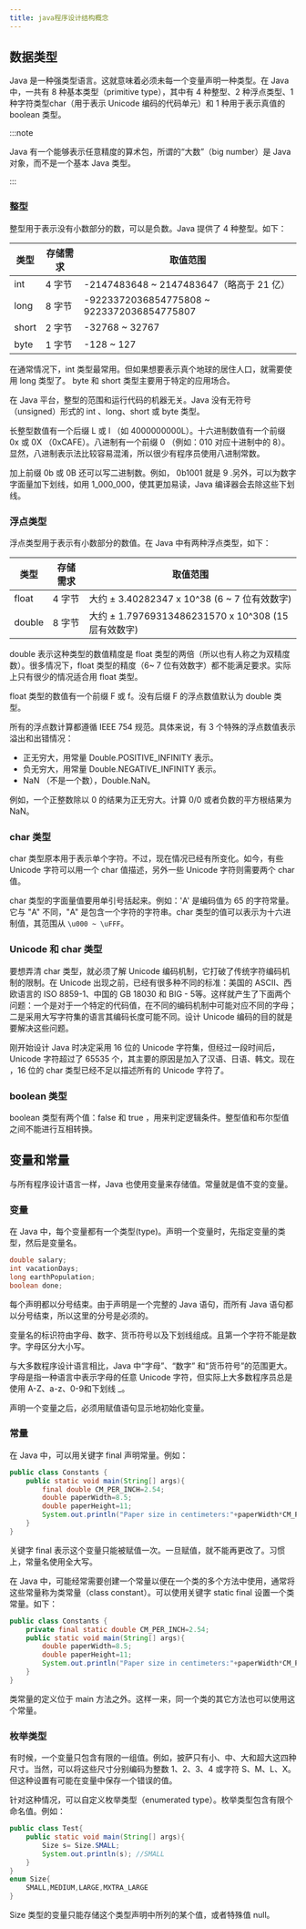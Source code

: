 ```yaml
---
title: java程序设计结构概念
---
```


## 数据类型

Java 是一种强类型语言。这就意味着必须未每一个变量声明一种类型。在 Java 中，一共有 8 种基本类型（primitive type），其中有 4
种整型、2 种浮点类型、1 种字符类型char（用于表示 Unicode 编码的代码单元）和 1 种用于表示真值的 boolean 类型。

:::note

Java 有一个能够表示任意精度的算术包，所谓的“大数”（big number）是 Java 对象，而不是一个基本 Java 类型。

:::

### 整型

整型用于表示没有小数部分的数，可以是负数。Java 提供了 4 种整型。如下：

| 类型  | 存储需求 | 取值范围                                   |
| ----- | -------- | ------------------------------------------ |
| int   | 4 字节   | -2147483648 ~ 2147483647（略高于 21 亿）   |
| long  | 8 字节   | -9223372036854775808 ~ 9223372036854775807 |
| short | 2 字节   | -32768 ~ 32767                             |
| byte  | 1 字节   | -128 ~ 127                                 |

在通常情况下，int 类型最常用。但如果想要表示真个地球的居住人口，就需要使用 long 类型了。 byte 和 short 类型主要用于特定的应用场合。

在 Java 平台，整型的范围和运行代码的机器无关。Java 没有无符号（unsigned）形式的 int 、long、short 或 byte 类型。

长整型数值有一个后缀 L 或 l （如 4000000000L）。十六进制数值有一个前缀 0x 或 0X （0xCAFE）。八进制有一个前缀 0 （例如：010 对应十进制中的 8）。显然，八进制表示法比较容易混淆，所以很少有程序员使用八进制常数。

加上前缀 0b 或 0B 还可以写二进制数。例如， 0b1001 就是 9 .另外，可以为数字字面量加下划线，如用 1_000_000，使其更加易读，Java 编译器会去除这些下划线。

### 浮点类型

浮点类型用于表示有小数部分的数值。在 Java 中有两种浮点类型，如下：

| 类型   | 存储需求 | 取值范围                                            |
| ------ | -------- | --------------------------------------------------- |
| float  | 4 字节   | 大约 ± 3.40282347 x 10^38  (6 ~ 7 位有效数字)       |
| double | 8 字节   | 大约 ± 1.79769313486231570 x 10^308 (15 层有效数字) |

double 表示这种类型的数值精度是 float 类型的两倍（所以也有人称之为双精度数）。很多情况下，float 类型的精度（6~ 7 位有效数字）都不能满足要求。实际上只有很少的情况适合用 float 类型。

float 类型的数值有一个前缀 F 或 f。没有后缀 F 的浮点数值默认为 double 类型。

所有的浮点数计算都遵循 IEEE 754 规范。具体来说，有 3 个特殊的浮点数值表示溢出和出错情况：

* 正无穷大，用常量 Double.POSITIVE_INFINITY 表示。
* 负无穷大，用常量 Double.NEGATIVE_INFINITY 表示。
* NaN （不是一个数），Double.NaN。

例如，一个正整数除以 0 的结果为正无穷大。计算 0/0 或者负数的平方根结果为 NaN。

### char 类型

char 类型原本用于表示单个字符。不过，现在情况已经有所变化。如今，有些 Unicode 字符可以用一个 char 值描述，另外一些 Unicode 字符则需要两个 char 值。

char 类型的字面量值要用单引号括起来。例如：'A' 是编码值为 65 的字符常量。它与  "A" 不同，"A" 是包含一个字符的字符串。char  类型的值可以表示为十六进制值，其范围从 `\u000 ~ \uFFF`。

### Unicode 和 char 类型

要想弄清 char 类型，就必须了解 Unicode 编码机制，它打破了传统字符编码机制的限制。在 Unicode 出现之前，已经有很多种不同的标准：美国的 ASCII、西欧语言的 ISO 8859-1、中国的 GB  18030 和 BIG - 5等。这样就产生了下面两个问题：一个是对于一个特定的代码值，在不同的编码机制中可能对应不同的字母；二是采用大写字符集的语言其编码长度可能不同。设计 Unicode 编码的目的就是要解决这些问题。

刚开始设计 Java 时决定采用 16  位的 Unicode 字符集，但经过一段时间后，Unicode 字符超过了 65535 个，其主要的原因是加入了汉语、日语、韩文。现在 ，16 位的 char 类型已经不足以描述所有的 Unicode 字符了。

### boolean 类型

boolean 类型有两个值：false 和 true ，用来判定逻辑条件。整型值和布尔型值之间不能进行互相转换。

## 变量和常量

与所有程序设计语言一样，Java 也使用变量来存储值。常量就是值不变的变量。

### 变量

在 Java 中，每个变量都有一个类型(type)。声明一个变量时，先指定变量的类型，然后是变量名。

```java
double salary;
int vacationDays;
long earthPopulation;
boolean done;	
```

每个声明都以分号结束。由于声明是一个完整的 Java 语句，而所有 Java 语句都以分号结束，所以这里的分号是必须的。

变量名的标识符由字母、数字、货币符号以及下划线组成。且第一个字符不能是数字。字母区分大小写。

与大多数程序设计语言相比，Java 中“字母”、“数字” 和“货币符号”的范围更大。字母是指一种语言中表示字母的任意 Unicode 字符，但实际上大多数程序员总是使用 A-Z、a-z、0-9和下划线 _。

声明一个变量之后，必须用赋值语句显示地初始化变量。

### 常量

在 Java 中，可以用关键字 final 声明常量。例如：

```java
public class Constants {
    public static void main(String[] args){
        final double CM_PER_INCH=2.54;
        double paperWidth=8.5;
        double paperHeight=11;
        System.out.println("Paper size in centimeters:"+paperWidth*CM_PER_INCH+" by "+paperHeight*CM_PER_INCH);
    }
}
```

关键字 final 表示这个变量只能被赋值一次。一旦赋值，就不能再更改了。习惯上，常量名使用全大写。

在 Java 中，可能经常需要创建一个常量以便在一个类的多个方法中使用，通常将这些常量称为类常量（class constant）。可以使用关键字 static final 设置一个类常量。如下：

```java
public class Constants {
    private final static double CM_PER_INCH=2.54;
    public static void main(String[] args){
        double paperWidth=8.5;
        double paperHeight=11;
        System.out.println("Paper size in centimeters:"+paperWidth*CM_PER_INCH+" by "+paperHeight*CM_PER_INCH);
    }
}
```

类常量的定义位于 main 方法之外。这样一来，同一个类的其它方法也可以使用这个常量。

### 枚举类型

有时候，一个变量只包含有限的一组值。例如，披萨只有小、中、大和超大这四种尺寸。当然，可以将这些尺寸分别编码为整数 1、2、3、4 或字符 S、M、L、X。但这种设置有可能在变量中保存一个错误的值。

针对这种情况，可以自定义枚举类型（enumerated type）。枚举类型包含有限个命名值。例如：

```java
public class Test{
    public static void main(String[] args){
        Size s= Size.SMALL;
        System.out.println(s); //SMALL
    }
}
enum Size{
    SMALL,MEDIUM,LARGE,MXTRA_LARGE
}
```

Size 类型的变量只能存储这个类型声明中所列的某个值，或者特殊值 null。

